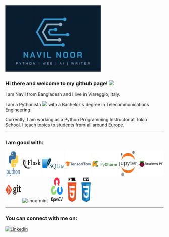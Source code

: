 <img src="/sm-banner.PNG" alt="banner" />
<img src="https://komarev.com/ghpvc/?username=navil-noor&style=flat-square&color=blue" alt=""/>

### Hi there and welcome to my github page! <img src="https://media.giphy.com/media/hvRJCLFzcasrR4ia7z/giphy.gif" width="40px"/>

I am Navil from Bangladesh and I live in Viareggio, Italy.

I am a Pythonista <img src="https://media.giphy.com/media/KAq5w47R9rmTuvWOWa/giphy.gif" width="25"> with a Bachelor's degree in Telecommunications Engineering.

Currently, I am working as a Python Programming Instructor at Tokio School. I teach topics to students from all around Europe.

---

### I am good with:

<p>
  <img src="https://github.com/devicons/devicon/blob/master/icons/python/python-original-wordmark.svg" title="python" alt="python" width="50" height="80"/>
  <img src="https://github.com/devicons/devicon/blob/master/icons/flask/flask-original-wordmark.svg" title="flask" alt="flask" width="60" height="80"/>
  <img src="https://github.com/devicons/devicon/blob/master/icons/sqlite/sqlite-original-wordmark.svg" title="sqlite" alt="sqlite" width="70" height="80"/>
  <img src="https://github.com/devicons/devicon/blob/master/icons/tensorflow/tensorflow-original-wordmark.svg" title="tensorflow" alt="tensorflow" width="80" height="80"/>
  <img src="https://github.com/devicons/devicon/blob/master/icons/pycharm/pycharm-original-wordmark.svg" title="pycharm" alt="pycharm" width="80" height="80"/>
  <img src="https://github.com/devicons/devicon/blob/master/icons/jupyter/jupyter-original-wordmark.svg" title="jupyter" alt="jupyter" width="60" height="80"/>
  <img src="https://github.com/devicons/devicon/blob/master/icons/raspberrypi/raspberrypi-original-wordmark.svg" title="raspberrypi" alt="raspberrypi" width="80" height="80"/>
  <img src="https://github.com/devicons/devicon/blob/master/icons/git/git-original-wordmark.svg" title="git" alt="git" width="50" height="80"/>
  <img src="https://github.com/gilbarbara/logos/blob/master/logos/linux-mint.svg" title="linux-mint" alt="linux-mint" width="40" height="80"/>
  <img src="https://github.com/devicons/devicon/blob/master/icons/opencv/opencv-original-wordmark.svg" title="opencv" alt="opencv" width="50" height="80"/>
  <img src="https://github.com/devicons/devicon/blob/master/icons/html5/html5-original-wordmark.svg" title="html5" alt="html5" width="40" height="80"/>
  <img src="https://github.com/devicons/devicon/blob/master/icons/css3/css3-original-wordmark.svg" title="css3" alt="css3" width="40" height="80"/>
</p>

---

### You can connect with me on:

<a href="https://www.linkedin.com/in/navilnoor/">
  <img alt="Linkedin" src="https://img.shields.io/badge/Navil Noor-0077B5?logo=linkedin&logoColor=white&style=for-the-badge" />
</a>
